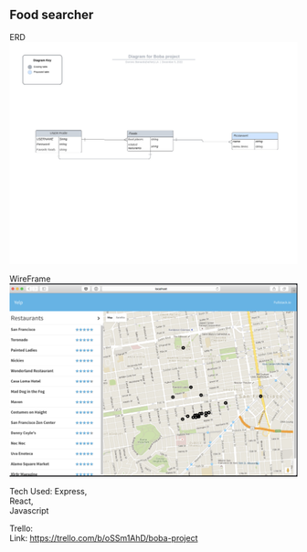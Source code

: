 ## Food searcher ##

ERD
![ERD Food Searcher](public/Diagram%20for%20Boba%20project.jpeg)


WireFrame
![searchPage](public/react-yelp-cloneREADME.md%20at%20master%20%C2%B7%20fullstackr%E2%80%A6.png)


Tech Used:
Express, <br>React, <br> Javascript


Trello:
<br>
Link: https://trello.com/b/oSSm1AhD/boba-project 